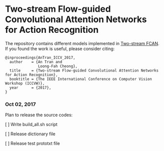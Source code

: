 # Two-stream Flow-guided Convolutional Attention Networks for Action Recognition

The repository contains different models implemented in [Two-stream FCAN](https://arxiv.org/abs/1708.09268). If you found the work is useful, please consider citing:
```
@inproceedings{AnTran_ICCV_2017,
  author    = {An Tran and
               Loong-Fah Cheong},
  title     = {Two-stream Flow-guided Convolutional Attention Networks for Action Recognition},
  booktitle = {The IEEE International Conference on Computer Vision Workshop (ICCVW)},
  year      = {2017},
}
```

### Oct 02, 2017

Plan to release the source codes:

[ ] Write build_all.sh script

[ ] Release dictionary file

[ ] Release test prototxt file